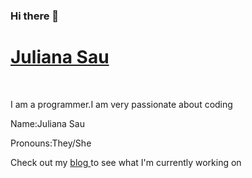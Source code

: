 ### Hi there 👋
<!DOCTYPE html>
<html>
  <body>
    <h1><a href="https://JulianaSau.github.io/" rel="noopener noreferrer" target="_blank">Juliana Sau</a></h1><br>
    <p>I am a programmer.I am very passionate about coding</p>
    <p>Name:Juliana Sau</p>
    <p>Pronouns:They/She</p>
    <p>Check out my <a href="https://juliesau.hashnode.dev/" rel="noopener noreferrer" target="_blank"> blog </a> to see what I'm currently working on</p>
  </body>
 </html> 
  

<!--
**JulianaSau/JulianaSau** is a ✨ _special_ ✨ repository because its `README.md` (this file) appears on your GitHub profile.

Here are some ideas to get you started:

- 🔭 I’m currently working on ...
- 🌱 I’m currently learning ...
- 👯 I’m looking to collaborate on ...
- 🤔 I’m looking for help with ...
- 💬 Ask me about ...
- 📫 How to reach me: ...
- 😄 Pronouns: ...
- ⚡ Fun fact: ...
-->
